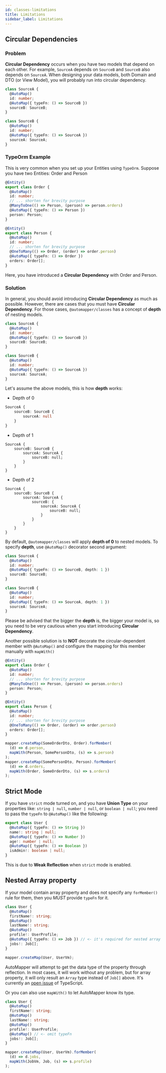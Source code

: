 ```yaml
---
id: classes-limitations
title: Limitations
sidebar_label: Limitations
---
```


## Circular Dependencies

### Problem

**Circular Dependency** occurs when you have two models that depend on each other. For example, `SourceA` depends on `SourceB` and `SourceB` also depends on `SourceA`.
When designing your data models, both Domain and DTO (or View Model), you will probably run into circular dependency.

```ts
class SourceA {
  @AutoMap()
  id: number;
  @AutoMap({ typeFn: () => SourceB })
  sourceB: SourceB;
}

class SourceB {
  @AutoMap()
  id: number;
  @AutoMap({ typeFn: () => SourceA })
  sourceA: SourceA;
}
```

### TypeOrm Example

This is very common when you set up your Entities using `TypeOrm`. Suppose you have two Entities: Order and Person

```ts
@Entity()
export class Order {
  @AutoMap()
  id: number;
  // ... shorten for brevity purpose
  @ManyToOne(() => Person, (person) => person.orders)
  @AutoMap({ typeFn: () => Person })
  person: Person;
}

@Entity()
export class Person {
  @AutoMap()
  id: number;
  // ... shorten for brevity purpose
  @OneToMany(() => Order, (order) => order.person)
  @AutoMap({ typeFn: () => Order })
  orders: Order[];
}
```

Here, you have introduced a **Circular Dependency** with Order and Person.

### Solution

In general, you should avoid introducing **Circular Dependency** as much as possible. However, there are cases that you must have **Circular Dependency**. For those cases, `@automapper/classes` has a concept of **depth** of nesting models.

```ts
class SourceA {
  @AutoMap()
  id: number;
  @AutoMap({ typeFn: () => SourceB })
  sourceB: SourceB;
}

class SourceB {
  @AutoMap()
  id: number;
  @AutoMap({ typeFn: () => SourceA })
  sourceA: SourceA;
}
```

Let's assume the above models, this is how **depth** works:

- Depth of 0

```ts
SourceA {
    sourceB: SourceB {
        sourceA: null
    }
}
```

- Depth of 1

```
SourceA {
    sourceB: SourceB {
        sourceA: SourceA {
            sourceB: null;
        }
    }
}
```

- Depth of 2

```
SourceA {
    sourceB: SourceB {
        sourceA: SourceA {
            sourceB: {
                sourceA: SourceA {
                    sourceB: null;
                }
            }
        }
    }
}
```

By default, `@automapper/classes` will apply **depth of 0** to nested models. To specify **depth**, use `@AutoMap()` decorator second argument:

```ts
class SourceA {
  @AutoMap()
  id: number;
  @AutoMap({ typeFn: () => SourceB, depth: 1 })
  sourceB: SourceB;
}

class SourceB {
  @AutoMap()
  id: number;
  @AutoMap({ typeFn: () => SourceA, depth: 1 })
  sourceA: SourceA;
}
```

Please be advised that the bigger the **depth** is, the bigger your model is, so you need to be very cautious when you start introducing **Circular Dependency**.

Another possible solution is to **NOT** decorate the circular-dependent member with `@AutoMap()` and configure the mapping for this member manually with `mapWith()`

```ts
@Entity()
export class Order {
  @AutoMap()
  id: number;
  // ... shorten for brevity purpose
  @ManyToOne(() => Person, (person) => person.orders)
  person: Person;
}

@Entity()
export class Person {
  @AutoMap()
  id: number;
  // ... shorten for brevity purpose
  @OneToMany(() => Order, (order) => order.person)
  orders: Order[];
}

mapper.createMap(SomeOrderDto, Order).forMember(
  (d) => d.person,
  mapWith(Person, SomePersonDto, (s) => s.person)
);
mapper.createMap(SomePersonDto, Person).forMember(
  (d) => d.orders,
  mapWith(Order, SomeOrderDto, (s) => s.orders)
);
```

## Strict Mode

If you have `strict` mode turned on, and you have **Union Type** on your properties like: `string | null`, `number | null`, or `boolean | null`; you need to pass the `typeFn` to `@AutoMap()` like the following:

```ts
export class User {
  @AutoMap({ typeFn: () => String })
  name!: string | null;
  @AutoMap({ typeFn: () => Number })
  age!: number | null;
  @AutoMap({ typeFn: () => Boolean })
  isAdmin!: boolean | null;
}
```

This is due to **Weak Reflection** when `strict` mode is enabled.

## Nested Array property

If your model contain array property and does not specify any `forMember()` rule for them, then you _MUST_ provide `typeFn` for it.

```ts
class User {
  @AutoMap()
  firstName!: string;
  @AutoMap()
  lastName!: string;
  @AutoMap()
  profile!: UserProfile;
  @AutoMap({ typeFn: () => Job }) // <- it's required for nested array property
  jobs!: Job[];
}

mapper.createMap(User, UserVm);
```

AutoMapper will attempt to get the data type of the property through reflection. In most cases, it will work without any problem, but for array property, it will only result an `Array` type instead of `Job[]` above. It's currently an [open issue](https://github.com/microsoft/TypeScript/issues/7169) of TypeScript.

Or you can also use `mapWith()` to let AutoMapper know its type.

```ts
class User {
  @AutoMap()
  firstName!: string;
  @AutoMap()
  lastName!: string;
  @AutoMap()
  profile!: UserProfile;
  @AutoMap() // <- omit typeFn
  jobs!: Job[];
}

mapper.createMap(User, UserVm).forMember(
  (d) => d.jobs,
  mapWith(JobVm, Job, (s) => s.profile)
);
```
